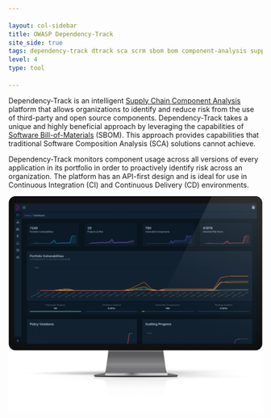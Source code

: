 ```yaml
---

layout: col-sidebar
title: OWASP Dependency-Track
site_side: true
tags: dependency-track dtrack sca scrm sbom bom component-analysis supply-chain cpe purl license vulnerability impact
level: 4
type: tool

---
```


Dependency-Track is an intelligent [Supply Chain Component Analysis](https://www.owasp.org/index.php/Component_Analysis) platform that allows organizations to identify and reduce risk from the use of third-party and open source components. Dependency-Track takes a unique and highly beneficial approach by leveraging the capabilities of [Software Bill-of-Materials](https://www.owasp.org/index.php/Component_Analysis#Software_Bill-of-Materials_.28SBOM.29) (SBOM). This approach provides capabilities that traditional Software Composition Analysis (SCA) solutions cannot achieve.

Dependency-Track monitors component usage across all versions of every application in its portfolio in order to proactively identify risk across an organization. The platform has an API-first design and is ideal for use in Continuous Integration (CI) and Continuous Delivery (CD) environments.

![Screenshot](https://raw.githubusercontent.com/DependencyTrack/dependency-track/master/docs/images/screenshots/dashboard.png)
